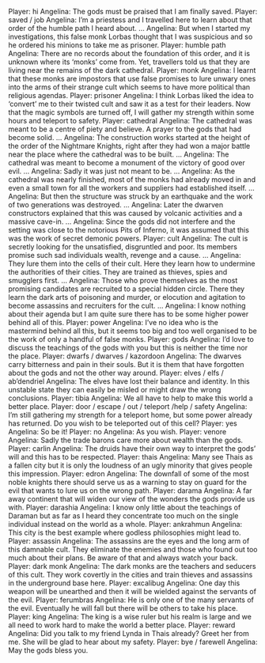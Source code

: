 Player: hi
Angelina: The gods must be praised that I am finally saved.
Player: saved / job
Angelina: I’m a priestess and I travelled here to learn about that order of the humble path I heard about. …
Angelina: But when I started my investigations, this false monk Lorbas thought that I was suspicious and so he ordered his minions to take me as prisoner.
Player: humble path
Angelina: There are no records about the foundation of this order, and it is unknown where its ‘monks’ come from. Yet, travellers told us that they are living near the remains of the dark cathedral.
Player: monk
Angelina: I learnt that these monks are impostors that use false promises to lure unwary ones into the arms of their strange cult which seems to have more political than religious agendas.
Player: prisoner
Angelina: I think Lorbas liked the idea to ‘convert’ me to their twisted cult and saw it as a test for their leaders. Now that the magic symbols are turned off, I will gather my strength within some hours and teleport to safety.
Player: cathedral
Angelina: The cathedral was meant to be a centre of piety and believe. A prayer to the gods that had become solid. …
Angelina: The construction works started at the height of the order of the Nightmare Knights, right after they had won a major battle near the place where the cathedral was to be built. …
Angelina: The cathedral was meant to become a monument of the victory of good over evil. …
Angelina: Sadly it was just not meant to be. …
Angelina: As the cathedral was nearly finished, most of the monks had already moved in and even a small town for all the workers and suppliers had established itself. …
Angelina: But then the structure was struck by an earthquake and the work of two generations was destroyed. …
Angelina: Later the dwarven constructors explained that this was caused by volcanic activities and a massive cave-in. …
Angelina: Since the gods did not interfere and the setting was close to the notorious Pits of Inferno, it was assumed that this was the work of secret demonic powers.
Player: cult
Angelina: The cult is secretly looking for the unsatisfied, disgruntled and poor. Its members promise such sad individuals wealth, revenge and a cause. …
Angelina: They lure them into the cells of their cult. Here they learn how to undermine the authorities of their cities. They are trained as thieves, spies and smugglers first. …
Angelina: Those who prove themselves as the most promising candidates are recruited to a special hidden circle. There they learn the dark arts of poisoning and murder, or elocution and agitation to become assassins and recruiters for the cult. …
Angelina: I know nothing about their agenda but I am quite sure there has to be some higher power behind all of this.
Player: power
Angelina: I’ve no idea who is the mastermind behind all this, but it seems too big and too well organised to be the work of only a handful of false monks.
Player: gods
Angelina: I’d love to discuss the teachings of the gods with you but this is neither the time nor the place.
Player: dwarfs / dwarves / kazordoon
Angelina: The dwarves carry bitterness and pain in their souls. But it is them that have forgotten about the gods and not the other way around.
Player: elves / elfs / ab’dendriel
Angelina: The elves have lost their balance and identity. In this unstable state they can easily be misled or might draw the wrong conclusions.
Player: tibia
Angelina: We all have to help to make this world a better place.
Player: door / escape / out / teleport /help / safety
Angelina: I’m still gathering my strength for a teleport home, but some power already has returned. Do you wish to be teleported out of this cell?
Player: yes
Angelina: So be it!
Player: no
Angelina: As you wish.
Player: venore
Angelina: Sadly the trade barons care more about wealth than the gods.
Player: carlin
Angelina: The druids have their own way to interpret the gods’ will and this has to be respected.
Player: thais
Angelina: Many see Thais as a fallen city but it is only the loudness of an ugly minority that gives people this impression.
Player: edron
Angelina: The downfall of some of the most noble knights there should serve us as a warning to stay on guard for the evil that wants to lure us on the wrong path.
Player: darama
Angelina: A far away continent that will widen our view of the wonders the gods provide us with.
Player: darashia
Angelina: I know only little about the teachings of Daraman but as far as I heard they concentrate too much on the single individual instead on the world as a whole.
Player: ankrahmun
Angelina: This city is the best example where godless philosophies might lead to.
Player: assassin
Angelina: The assassins are the eyes and the long arm of this damnable cult. They eliminate the enemies and those who found out too much about their plans. Be aware of that and always watch your back.
Player: dark monk
Angelina: The dark monks are the teachers and seducers of this cult. They work covertly in the cities and train thieves and assassins in the underground base here.
Player: excalibug
Angelina: One day this weapon will be unearthed and then it will be wielded against the servants of the evil.
Player: ferumbras
Angelina: He is only one of the many servants of the evil. Eventually he will fall but there will be others to take his place.
Player: king
Angelina: The king is a wise ruler but his realm is large and we all need to work hard to make the world a better place.
Player: reward
Angelina: Did you talk to my friend Lynda in Thais already? Greet her from me. She will be glad to hear about my safety.
Player: bye / farewell
Angelina: May the gods bless you.
